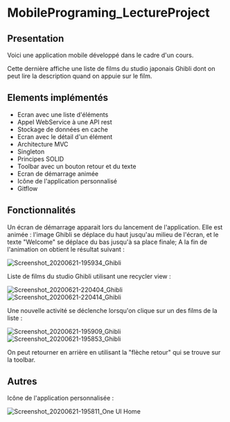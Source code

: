 # MobilePrograming_LectureProject
##  **Presentation**   
Voici une application mobile développé dans le cadre d'un cours. 

Cette dernière affiche une liste de films du studio japonais Ghibli dont on peut lire la description quand on appuie sur le film. 

##  **Elements implémentés**
* Ecran avec une liste d'éléments 
* Appel WebService à une API rest  
* Stockage de données en cache 
* Ecran avec le détail d'un élément
* Architecture MVC 
* Singleton 
* Principes SOLID
* Toolbar avec un bouton retour et du texte 
* Ecran de démarrage animée
* Icône de l'application personnalisé
* Gitflow

##  **Fonctionnalités**
Un écran de démarrage apparait lors du lancement de l'application. Elle est animée :
 l'image Ghibli se déplace du haut jusqu'au milieu de l'écran, et le texte "Welcome" se déplace du bas jusqu'à sa place finale; A la fin de l'animation on 
 obtient le résultat suivant : 

![Screenshot_20200621-195934_Ghibli](https://user-images.githubusercontent.com/62256938/85232377-b81a0700-b3fe-11ea-88d8-ffe17a287b55.jpg)


Liste de films du studio Ghibli utilisant une recycler view :  

![Screenshot_20200621-220404_Ghibli](https://user-images.githubusercontent.com/62256938/85234152-b60a7500-b40b-11ea-93a9-e027a8678ef1.jpg)
![Screenshot_20200621-220414_Ghibli](https://user-images.githubusercontent.com/62256938/85234153-b6a30b80-b40b-11ea-91f7-3fc61b6931de.jpg)


Une nouvelle activité se déclenche lorsqu'on clique sur un des films de la liste : 

![Screenshot_20200621-195909_Ghibli](https://user-images.githubusercontent.com/62256938/85232521-a2591180-b3ff-11ea-87b0-cf5e366ea499.jpg)
![Screenshot_20200621-195853_Ghibli](https://user-images.githubusercontent.com/62256938/85232522-a2f1a800-b3ff-11ea-90b2-8a366553e9e5.jpg)

On peut retourner en arrière en utilisant la "flèche retour" qui se trouve sur la toolbar.

##  **Autres**

Icône de l'application personnalisée : 

![Screenshot_20200621-195811_One UI Home](https://user-images.githubusercontent.com/62256938/85233313-a12ae300-b405-11ea-9861-6e6fda89be39.jpg)





